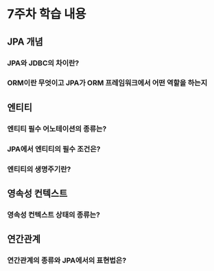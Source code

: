 # 7주차 학습 내용

## JPA 개념
### JPA와 JDBC의 차이란?
### ORM이란 무엇이고 JPA가 ORM 프레임워크에서 어떤 역할을 하는지
## 엔티티
### 엔티티 필수 어노테이션의 종류는?
### JPA에서 엔티티의 필수 조건은?
### 엔티티의 생명주기란?
## 영속성 컨텍스트
### 영속성 컨텍스트 상태의 종류는?
## 연간관계
### 연간관계의 종류와 JPA에서의 표현법은?
